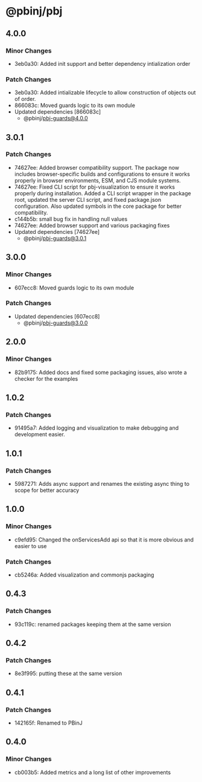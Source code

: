 # @pbinj/pbj

## 4.0.0

### Minor Changes

- 3eb0a30: Added init support and better dependency intialization order

### Patch Changes

- 3eb0a30: Added intializable lifecycle to allow construction of objects out of order.
- 866083c: Moved guards logic to its own module
- Updated dependencies [866083c]
  - @pbinj/pbj-guards@4.0.0

## 3.0.1

### Patch Changes

- 74627ee: Added browser compatibility support. The package now includes browser-specific builds and configurations to ensure it works properly in browser environments, ESM, and CJS module systems.
- 74627ee: Fixed CLI script for pbj-visualization to ensure it works properly during installation. Added a CLI script wrapper in the package root, updated the server CLI script, and fixed package.json configuration. Also updated symbols in the core package for better compatibility.
- c144b5b: small bug fix in handling null values
- 74627ee: Added browser support and various packaging fixes
- Updated dependencies [74627ee]
  - @pbinj/pbj-guards@3.0.1

## 3.0.0

### Minor Changes

- 607ecc8: Moved guards logic to its own module

### Patch Changes

- Updated dependencies [607ecc8]
  - @pbinj/pbj-guards@3.0.0

## 2.0.0

### Minor Changes

- 82b9175: Added docs and fixed some packaging issues, also wrote a checker for the examples

## 1.0.2

### Patch Changes

- 91495a7: Added logging and visualization to make debugging and development easier.

## 1.0.1

### Patch Changes

- 5987271: Adds async support and renames the existing async thing to scope for better accuracy

## 1.0.0

### Minor Changes

- c9efd95: Changed the onServicesAdd api so that it is more obvious and easier to use

### Patch Changes

- cb5246a: Added visualization and commonjs packaging

## 0.4.3

### Patch Changes

- 93c119c: renamed packages keeping them at the same version

## 0.4.2

### Patch Changes

- 8e3f995: putting these at the same version

## 0.4.1

### Patch Changes

- 142165f: Renamed to PBinJ

## 0.4.0

### Minor Changes

- cb003b5: Added metrics and a long list of other improvements
